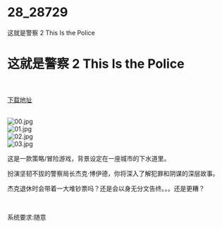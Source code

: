 # 28_28729
这就是警察 2 This Is the Police
# 这就是警察 2 This Is the Police
 <br/></br>
[下载地址](https://www.switch520.cc/article/28729 "下载地址")
<br/></br>

<p><img title="00.jpg" src="https://www.switch520.cc/muke_img/2022_03_26_d3222acb13f8e.jpg" alt="00.jpg"><br>
<img title="01.jpg" src="https://www.switch520.cc/muke_img/2022_03_26_f50137fb55733.jpg" alt="01.jpg"><br>
<img title="02.jpg" src="https://www.switch520.cc/muke_img/2022_03_26_0c60aeee1499e.jpg" alt="02.jpg"><br>
<img title="03.jpg" src="https://www.switch520.cc/muke_img/2022_03_26_25b26b44bd771.jpg" alt="03.jpg"></p>
<p>这是一款策略/冒险游戏，背景设定在一座城市的下水道里。</p>
<p>扮演坚韧不拔的警察局长杰克·博伊德，你将深入了解犯罪和阴谋的深层故事。</p>
<p>杰克退休时会带着一大堆钞票吗？还是会以身无分文告终。。。还是更糟？</p>
<p>&nbsp;</p>
<p>系统要求:随意</p>



